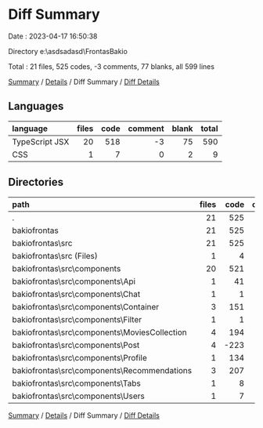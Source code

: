 # Diff Summary

Date : 2023-04-17 16:50:38

Directory e:\\asdsadasd\\FrontasBakio

Total : 21 files,  525 codes, -3 comments, 77 blanks, all 599 lines

[Summary](results.md) / [Details](details.md) / Diff Summary / [Diff Details](diff-details.md)

## Languages
| language | files | code | comment | blank | total |
| :--- | ---: | ---: | ---: | ---: | ---: |
| TypeScript JSX | 20 | 518 | -3 | 75 | 590 |
| CSS | 1 | 7 | 0 | 2 | 9 |

## Directories
| path | files | code | comment | blank | total |
| :--- | ---: | ---: | ---: | ---: | ---: |
| . | 21 | 525 | -3 | 77 | 599 |
| bakiofrontas | 21 | 525 | -3 | 77 | 599 |
| bakiofrontas\\src | 21 | 525 | -3 | 77 | 599 |
| bakiofrontas\\src (Files) | 1 | 4 | 0 | 2 | 6 |
| bakiofrontas\\src\\components | 20 | 521 | -3 | 75 | 593 |
| bakiofrontas\\src\\components\\Api | 1 | 41 | 0 | 7 | 48 |
| bakiofrontas\\src\\components\\Chat | 1 | 1 | 0 | 0 | 1 |
| bakiofrontas\\src\\components\\Container | 3 | 151 | 0 | 11 | 162 |
| bakiofrontas\\src\\components\\Filter | 1 | 1 | 0 | 0 | 1 |
| bakiofrontas\\src\\components\\MoviesCollection | 4 | 194 | 2 | 34 | 230 |
| bakiofrontas\\src\\components\\Post | 4 | -223 | -8 | -40 | -271 |
| bakiofrontas\\src\\components\\Profile | 1 | 134 | 0 | 26 | 160 |
| bakiofrontas\\src\\components\\Recommendations | 3 | 207 | 3 | 34 | 244 |
| bakiofrontas\\src\\components\\Tabs | 1 | 8 | 0 | 1 | 9 |
| bakiofrontas\\src\\components\\Users | 1 | 7 | 0 | 2 | 9 |

[Summary](results.md) / [Details](details.md) / Diff Summary / [Diff Details](diff-details.md)